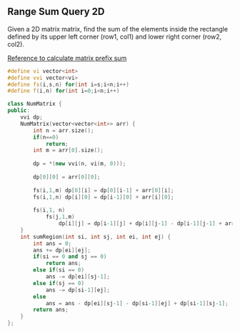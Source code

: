 ## Range Sum Query 2D

Given a 2D matrix matrix, find the sum of the elements inside the rectangle defined by its upper left corner (row1, col1) and lower right corner (row2, col2).

[Reference to calculate matrix prefix sum](https://www.geeksforgeeks.org/prefix-sum-2d-array/)


```cpp
#define vi vector<int>
#define vvi vector<vi>
#define fs(i,s,n) for(int i=s;i<n;i++)
#define f(i,n) for(int i=0;i<n;i++)

class NumMatrix {
public:
    vvi dp;
    NumMatrix(vector<vector<int>> arr) {
        int n = arr.size();
        if(n==0)
            return;
        int m = arr[0].size();
        
        dp = *(new vvi(n, vi(m, 0)));
        
        dp[0][0] = arr[0][0];
    
        fs(i,1,m) dp[0][i] = dp[0][i-1] + arr[0][i];
        fs(i,1,n) dp[i][0] = dp[i-1][0] + arr[i][0];
    
        fs(i,1, n) 
            fs(j,1,m)
                dp[i][j] = dp[i-1][j] + dp[i][j-1] - dp[i-1][j-1] + arr[i][j];
    }
    int sumRegion(int si, int sj, int ei, int ej) {
        int ans = 0;
        ans += dp[ei][ej];
        if(si == 0 and sj == 0)
            return ans;
        else if(si == 0)
            ans -= dp[ei][sj-1];
        else if(sj == 0)
            ans -= dp[si-1][ej];
        else
            ans = ans - dp[ei][sj-1] - dp[si-1][ej] + dp[si-1][sj-1];
        return ans;
    }
};
```